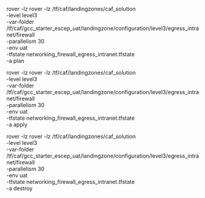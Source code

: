 
rover -lz rover -lz /tf/caf/landingzones/caf_solution \
-level level3 \
-var-folder /tf/caf/gcc_starter_escep_uat/landingzone/configuration/level3/egress_intranet/firewall \
-parallelism 30 \
-env uat \
-tfstate networking_firewall_egress_intranet.tfstate \
-a plan


rover -lz rover -lz /tf/caf/landingzones/caf_solution \
-level level3 \
-var-folder /tf/caf/gcc_starter_escep_uat/landingzone/configuration/level3/egress_intranet/firewall \
-parallelism 30 \
-env uat \
-tfstate networking_firewall_egress_intranet.tfstate \
-a apply

rover -lz rover -lz /tf/caf/landingzones/caf_solution \
-level level3 \
-var-folder /tf/caf/gcc_starter_escep_uat/landingzone/configuration/level3/egress_intranet/firewall \
-parallelism 30 \
-env uat \
-tfstate networking_firewall_egress_intranet.tfstate \
-a destroy


